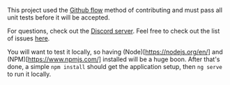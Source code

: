This project used the [Github flow](https://guides.github.com/introduction/flow/) method of contributing and must pass all unit tests before it will be accepted.

For questions, check out the [Discord server](https://discord.gg/4Bh49Y8).
Feel free to check out the list of issues [here](https://github.com/tsitra/horsebooks/issues).

You will want to test it locally, so having (Node)[https://nodejs.org/en/] and (NPM)[https://www.npmjs.com/] installed will be a huge boon. After that's done, a simple `npm install` should get the application setup, then `ng serve` to run it locally.